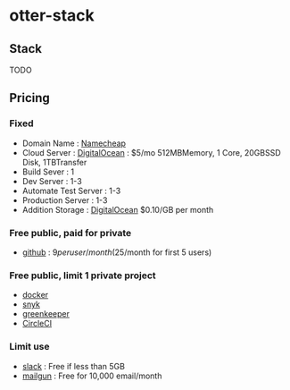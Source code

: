 # otter-stack

## Stack
TODO

## Pricing

### Fixed
* Domain Name : [Namecheap](https://www.namecheap.com/?aff=99054)
* Cloud Server : [DigitalOcean](https://www.digitalocean.com/?refcode=6dcfcc2a3392) : $5/mo 512MBMemory, 1 Core, 20GBSSD Disk, 1TBTransfer
 * Build Sever : 1
 * Dev Server : 1-3
 * Automate Test Server : 1-3
 * Production Server : 1-3
* Addition Storage : [DigitalOcean](https://www.digitalocean.com/?refcode=6dcfcc2a3392) $0.10/GB per month

### Free public, paid for private
* [github](https://github.com/pricing) : $9 per user/month ($25/month for first 5 users)

### Free public, limit 1 private project
* [docker](https://www.docker.com/pricing#/pricing_cloud)
* [snyk](https://snyk.io/pricing)
* [greenkeeper](https://greenkeeper.io/#pricing)
* [CircleCI](https://circleci.com/pricing/#build-linux)

### Limit use
* [slack](https://slack.com/pricing) : Free if less than 5GB
* [mailgun](https://www.mailgun.com/pricing) : Free for 10,000 email/month
